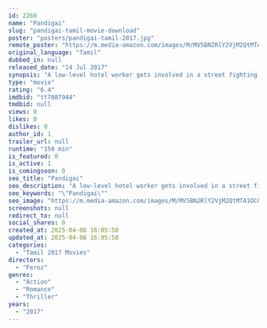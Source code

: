 ```yaml
---
id: 2260
name: "Pandigai"
slug: "pandigai-tamil-movie-download"
poster: "posters/pandigai-tamil-2017.jpg"
remote_poster: "https://m.media-amazon.com/images/M/MV5BN2RlY2VjM2QtMTA1OC00N2ZmLTg5NzMtNGQwNjQ5NmFjNWNjXkEyXkFqcGdeQXVyNzgzNDA4OTk@._V1_SX300.jpg"
original_language: "Tamil"
dubbed_in: null
released_date: "14 Jul 2017"
synopsis: "A low-level hotel worker gets involved in a street fighting racket on the advice of a compulsive gambler. When the duo realise they have been duped by the gangster controlling the racket, they decided to rob him."
type: "movie"
rating: "6.4"
imdbid: "tt7087944"
tmdbid: null
views: 0
likes: 0
dislikes: 0
author_id: 1
trailer_url: null
runtime: "150 min"
is_featured: 0
is_active: 1
is_comingsoon: 0
seo_title: "Pandigai"
seo_description: "A low-level hotel worker gets involved in a street fighting racket on the advice of a compulsive gambler. When the duo realise they have been duped by the gangster controlling the racket, they decided to rob him."
seo_keywords: "\"Pandigai\""
seo_image: "https://m.media-amazon.com/images/M/MV5BN2RlY2VjM2QtMTA1OC00N2ZmLTg5NzMtNGQwNjQ5NmFjNWNjXkEyXkFqcGdeQXVyNzgzNDA4OTk@._V1_SX300.jpg"
screenshots: null
redirect_to: null
social_shares: 0
created_at: 2025-04-08 16:05:50
updated_at: 2025-04-08 16:05:50
categories:
  - "Tamil 2017 Movies"
directors:
  - "Feroz"
genres:
  - "Action"
  - "Romance"
  - "Thriller"
years:
  - "2017"
---
```

